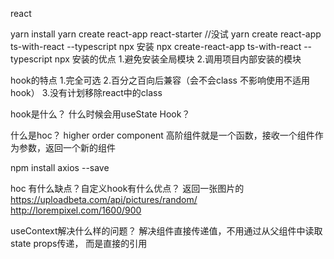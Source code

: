 react

yarn install
yarn create react-app react-starter
//没试
yarn create react-app ts-with-react --typescript
npx 安装
npx create-react-app ts-with-react --typescript
npx 安装的优点
1.避免安装全局模块
2.调用项目内部安装的模块


hook的特点
1.完全可选
2.百分之百向后兼容（会不会class 不影响使用不适用hook）
3.没有计划移除react中的class

hook是什么？
什么时候会用useState Hook？

什么是hoc？
higher order component
高阶组件就是一个函数，接收一个组件作为参数，返回一个新的组件

npm install axios --save

hoc 有什么缺点？自定义hook有什么优点？
返回一张图片的
https://uploadbeta.com/api/pictures/random/
http://lorempixel.com/1600/900


useContext解决什么样的问题？
解决组件直接传递值，不用通过从父组件中读取state props传递，
而是直接的引用